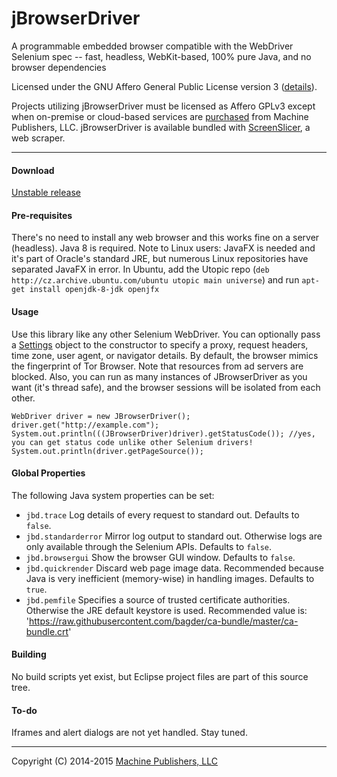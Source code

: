 # jBrowserDriver
A programmable embedded browser compatible with the WebDriver Selenium spec -- fast, headless, WebKit-based, 100% pure Java, and no browser dependencies

Licensed under the GNU Affero General Public License version 3 ([details](https://raw.githubusercontent.com/MachinePublishers/jBrowserDriver/master/LICENSE)).

Projects utilizing jBrowserDriver must be licensed as Affero GPLv3 except when on-premise or cloud-based services are [purchased](https://screenslicer.com/pricing) from Machine Publishers, LLC. jBrowserDriver is available bundled with [ScreenSlicer](https://github.com/MachinePublishers/ScreenSlicer), a web scraper.

- - -

#### Download
[Unstable release](https://github.com/MachinePublishers/jBrowserDriver/releases/latest)

#### Pre-requisites
There's no need to install any web browser and this works fine on a server (headless). Java 8 is required. Note to Linux users: JavaFX is needed and it's part of Oracle's standard JRE, but numerous Linux repositories have separated JavaFX in error. In Ubuntu, add the Utopic repo (`deb http://cz.archive.ubuntu.com/ubuntu utopic main universe`) and run `apt-get install openjdk-8-jdk openjfx`

#### Usage
Use this library like any other Selenium WebDriver. You can optionally pass a [Settings](https://github.com/MachinePublishers/jBrowserDriver/blob/master/browser/src/com/machinepublishers/jbrowserdriver/Settings.java) object to the constructor to specify a proxy, request headers, time zone, user agent, or navigator details. By default, the browser mimics the fingerprint of Tor Browser. Note that resources from ad servers are blocked. Also, you can run as many instances of JBrowserDriver as you want (it's thread safe), and the browser sessions will be isolated from each other.

    WebDriver driver = new JBrowserDriver();
    driver.get("http://example.com");
    System.out.println(((JBrowserDriver)driver).getStatusCode()); //yes, you can get status code unlike other Selenium drivers! 
    System.out.println(driver.getPageSource());

#### Global Properties
The following Java system properties can be set:
* `jbd.trace` Log details of every request to standard out. Defaults to `false`.
* `jbd.standarderror` Mirror log output to standard out. Otherwise logs are only available through the Selenium APIs. Defaults to `false`.
* `jbd.browsergui` Show the browser GUI window. Defaults to `false`.
* `jbd.quickrender` Discard web page image data. Recommended because Java is very inefficient (memory-wise) in handling images. Defaults to `true`.
* `jbd.pemfile` Specifies a source of trusted certificate authorities. Otherwise the JRE default keystore is used. Recommended value is: 'https://raw.githubusercontent.com/bagder/ca-bundle/master/ca-bundle.crt'

#### Building
No build scripts yet exist, but Eclipse project files are part of this source tree.

#### To-do
Iframes and alert dialogs are not yet handled. Stay tuned.

- - -

Copyright (C) 2014-2015 [Machine Publishers, LLC](https://machinepublishers.com)
